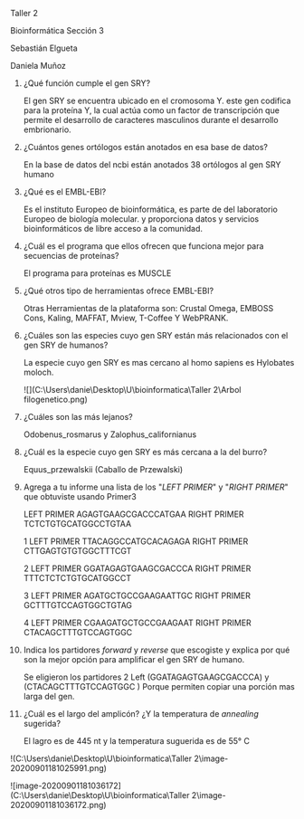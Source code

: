Taller 2

Bioinformática Sección 3

Sebastián Elgueta

Daniela Muñoz

1. ¿Qué función cumple el gen SRY?

   El gen SRY se encuentra ubicado en el cromosoma Y. este gen codifica para la proteína Y, la cual actúa como un factor de transcripción que permite el desarrollo de caracteres masculinos durante el desarrollo embrionario.

2. ¿Cuántos genes ortólogos están anotados en esa base de datos? 

   En la base de datos del ncbi están anotados 38 ortólogos al gen SRY humano

3. ¿Qué es el EMBL-EBI? 

   Es el instituto Europeo de bioinformática,  es parte de del laboratorio Europeo  de biología molecular.  y proporciona datos y servicios bioinformáticos de libre acceso a la comunidad. 

4. ¿Cuál es el programa que ellos ofrecen que funciona mejor para secuencias de proteínas?

   El programa para proteínas es MUSCLE

5. ¿Qué otros tipo de herramientas ofrece EMBL-EBI?

   Otras Herramientas de la plataforma son:  Crustal Omega, EMBOSS Cons, Kaling, MAFFAT, Mview, T-Coffee Y WebPRANK.

6. ¿Cuáles son las especies cuyo gen SRY están más relacionados con el gen SRY de humanos?

   La especie cuyo gen SRY es mas cercano  al homo sapiens es Hylobates moloch.

   ![](C:\Users\danie\Desktop\U\bioinformatica\Taller 2\Arbol filogenetico.png)

7. ¿Cuáles son las más lejanos? 

   Odobenus_rosmarus y Zalophus_californianus 

8. ¿Cuál es la especie cuyo gen SRY es más cercana a la del burro?

   Equus_przewalskii (Caballo de Przewalski)

9. Agrega a tu informe una lista de los "*LEFT PRIMER*" y "*RIGHT PRIMER*" que obtuviste usando Primer3

   LEFT PRIMER AGAGTGAAGCGACCCATGAA
   RIGHT PRIMER TCTCTGTGCATGGCCTGTAA

   1 LEFT PRIMER TTACAGGCCATGCACAGAGA
      RIGHT PRIMER CTTGAGTGTGTGGCTTTCGT

    2 LEFT PRIMER  GGATAGAGTGAAGCGACCCA
      RIGHT PRIMER TTTCTCTCTGTGCATGGCCT

    3 LEFT PRIMER AGATGCTGCCGAAGAATTGC
      RIGHT PRIMER GCTTTGTCCAGTGGCTGTAG

    4 LEFT PRIMER CGAAGATGCTGCCGAAGAAT
      RIGHT PRIMER CTACAGCTTTGTCCAGTGGC
   
10. Indica los partidores *forward* y *reverse* que escogiste y explica por qué son la mejor opción para amplificar el gen SRY de humano.

    Se eligieron los partidores 2  Left (GGATAGAGTGAAGCGACCCA) y  (CTACAGCTTTGTCCAGTGGC ) Porque permiten copiar una porción mas larga del gen.

11. ¿Cuál es el largo del amplicón? ¿Y la temperatura de *annealing* sugerida?

    El lagro es de 445 nt y la temperatura suguerida es de 55° C

!(C:\Users\danie\Desktop\U\bioinformatica\Taller 2\image-20200901181025991.png)

![image-20200901181036172](C:\Users\danie\Desktop\U\bioinformatica\Taller 2\image-20200901181036172.png)